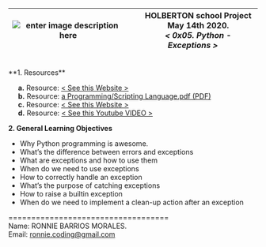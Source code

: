 |![enter image description here](https://i.pinimg.com/originals/4c/b7/5b/4cb75bba270525ab419c4ad4d27e6ebe.png)|&nbsp;&nbsp;&nbsp;&nbsp;&nbsp;HOLBERTON school Project<br>&nbsp;&nbsp;&nbsp;&nbsp;&nbsp;May 14th 2020.<br>&nbsp;&nbsp;&nbsp;&nbsp;&nbsp;*< 0x05. Python - Exceptions >*|
|--|--|
<br>
**1. Resources**

&nbsp;&nbsp;&nbsp;&nbsp;&nbsp;**a.** Resource:  [< See this Website >](http://montyscoconut.github.io/about.html)<br>
&nbsp;&nbsp;&nbsp;&nbsp;&nbsp;**b.** Resource: [a Programming/Scripting Language.pdf (PDF)](http://www.informatik.uni-bremen.de/~hof/Monty/Monty-Watt.pdf)<br>
&nbsp;&nbsp;&nbsp;&nbsp;&nbsp;**c.** Resource:   [< See this Website >](http://montyscoconut.github.io/try/?page=index)<br>
&nbsp;&nbsp;&nbsp;&nbsp;&nbsp;**d.** Resource:  [< See this Youtube VIDEO >](https://www.youtube.com/watch?v=I1f45REi3k4)

**2. General Learning Objectives**
-   Why Python programming is awesome.
-   What’s the difference between errors and exceptions
-   What are exceptions and how to use them
-   When do we need to use exceptions
-   How to correctly handle an exception
-   What’s the purpose of catching exceptions
-   How to raise a builtin exception
-   When do we need to implement a clean-up action after an exception

===================================<br>
Name: RONNIE BARRIOS MORALES.<br>
Email: ronnie.coding@gmail.com
